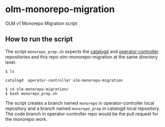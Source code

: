 # olm-monorepo-migration
OLM v1 Monorepo Migration script

## How to run the script

The script `monorepo_prep.sh` expects the [catalogd](https://github.com/operator-framework/catalogd) and [operator-controller](https://github.com/operator-framework/operator-controller) repositories and this repo olm-monorepo-migration at the same directory level. 

```
$ ls

catalogd  operator-controller olm-monorepo-migration

$ cd olm-monorepo-migration/
$ bash monorepo_prep.sh 

```
The script creates a branch named `monorepo` in operator-controller local repository and a branch named `monorepo_prep` in catalogd local repository. The code branch in operator-controller repo would be the pull request for the monorepo work.